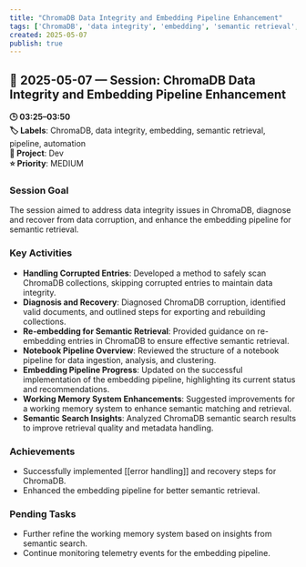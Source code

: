 ```yaml
---
title: "ChromaDB Data Integrity and Embedding Pipeline Enhancement"
tags: ['ChromaDB', 'data integrity', 'embedding', 'semantic retrieval', 'pipeline', 'automation']
created: 2025-05-07
publish: true
---
```


## 📅 2025-05-07 — Session: ChromaDB Data Integrity and Embedding Pipeline Enhancement

**🕒 03:25–03:50**  
**🏷️ Labels**: ChromaDB, data integrity, embedding, semantic retrieval, pipeline, automation  
**📂 Project**: Dev  
**⭐ Priority**: MEDIUM  


### Session Goal
The session aimed to address data integrity issues in ChromaDB, diagnose and recover from data corruption, and enhance the embedding pipeline for semantic retrieval.

### Key Activities
- **Handling Corrupted Entries**: Developed a method to safely scan ChromaDB collections, skipping corrupted entries to maintain data integrity.
- **Diagnosis and Recovery**: Diagnosed ChromaDB corruption, identified valid documents, and outlined steps for exporting and rebuilding collections.
- **Re-embedding for Semantic Retrieval**: Provided guidance on re-embedding entries in ChromaDB to ensure effective semantic retrieval.
- **Notebook Pipeline Overview**: Reviewed the structure of a notebook pipeline for data ingestion, analysis, and clustering.
- **Embedding Pipeline Progress**: Updated on the successful implementation of the embedding pipeline, highlighting its current status and recommendations.
- **Working Memory System Enhancements**: Suggested improvements for a working memory system to enhance semantic matching and retrieval.
- **Semantic Search Insights**: Analyzed ChromaDB semantic search results to improve retrieval quality and metadata handling.

### Achievements
- Successfully implemented [[error handling]] and recovery steps for ChromaDB.
- Enhanced the embedding pipeline for better semantic retrieval.

### Pending Tasks
- Further refine the working memory system based on insights from semantic search.
- Continue monitoring telemetry events for the embedding pipeline.
